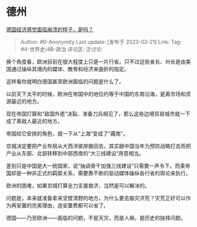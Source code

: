 # 德州
[德国经济感觉面临崩溃的样子，是吗？](https://www.zhihu.com/question/38722898/answer/2903186342)

> Author: #0-Anonymity
> Last update: [发布于 2023-02-21]
> Link:
> Tag: #4-世界史/4B-政治
> 评论区:
> 泛讨论:

换个角度看，欧洲目前在很大程度上只是一片行省。只不过这些省长、州长是由美国通过操纵其境内的媒体、教育和经济来曲折的指定。

这样看你就明白德国甚至欧洲面临的问题是什么了。

以前天下太平的时候，欧洲在帝国中的地位约等于中国的东南沿海，是离市场和资源最近的地方。

现在帝国打算和“敌国外患”决裂、准备刀兵相见了，那么这些边境贸易城市就一下成了离敌人最近的地方。

帝国给它安排的角色，就一下从“上海”变成了“藏南”。

京城决定要把产业布局从大西洋彼岸搬回去，其实跟中国当年为预防战略打击而把产业从东部、北部转移到中部西南的“大三线建设”用意相当。

差别只是中国是大一统国家，说“抽调骨干加强三线建设”只需要一声令下。而美帝国却是一种非正式的羁縻关系，需要靠不断的驱动媒体操纵各行省的舆论来执行。

欧洲的困难，如果京城打算全力支援救济，当然是可以解决的。

问题是，本来就准备拿来坚壁清野的地方，为什么要去赈灾济荒？灾荒正好可以作为再安置的完美理由，连安置费都可以省了。

德国——乃至欧洲——面临的问题，不是天灾，而是人祸，是历史的抉择问题。
